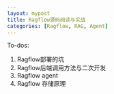 ```yaml
---
layout: mypost
title: Ragflow源码阅读与实战
categories: [Ragflow, RAG, Agent]
---
```

To-dos:
1. Ragflow部署的坑
2. Ragflow后端调用方法与二次开发
3. Ragflow agent
4. Ragflow 存储原理